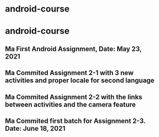 # android-course

# android-course

## Ma First Android Assignment, Date: May 23, 2021

## Ma Commited Assignment 2-1 with 3 new activities and proper locale for second language

## Ma Commited Assignment 2-2 with the links between activities and the camera feature

## Ma Commited first batch for Assignment 2-3.  Date: June 18, 2021
